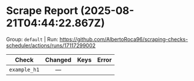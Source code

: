 # Scrape Report (2025-08-21T04:44:22.867Z)

Group: `default`  |  Run: https://github.com/AlbertoRoca96/scraping-checks-scheduler/actions/runs/17117299002

| Check | Changed | Keys | Error |
|---|:---:|:--|:--|
| `example_h1` | — |  |  |
